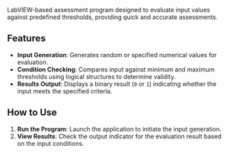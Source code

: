 LabVIEW-based assessment program designed to evaluate input values against predefined thresholds, providing quick and accurate assessments.

## Features

- **Input Generation**: Generates random or specified numerical values for evaluation.
- **Condition Checking**: Compares input against minimum and maximum thresholds using logical structures to determine validity.
- **Results Output**: Displays a binary result (`0` or `1`) indicating whether the input meets the specified criteria.

## How to Use

1. **Run the Program**: Launch the application to initiate the input generation.
2. **View Results**: Check the output indicator for the evaluation result based on the input conditions.
